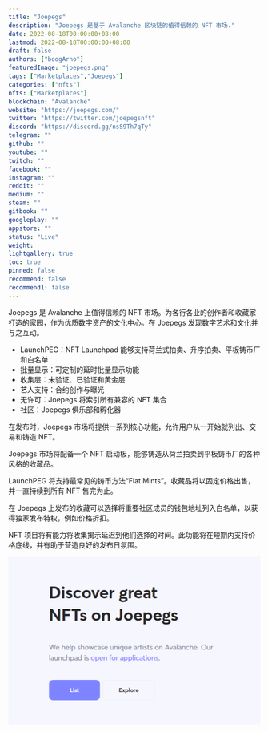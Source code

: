 ```yaml
---
title: "Joepegs"
description: "Joepegs 是基于 Avalanche 区块链的值得信赖的 NFT 市场."
date: 2022-08-18T00:00:00+08:00
lastmod: 2022-08-18T00:00:00+08:00
draft: false
authors: ["boogArno"]
featuredImage: "joepegs.png"
tags: ["Marketplaces","Joepegs"]
categories: ["nfts"]
nfts: ["Marketplaces"]
blockchain: "Avalanche"
website: "https://joepegs.com/"
twitter: "https://twitter.com/joepegsnft"
discord: "https://discord.gg/nsS9Th7qTy"
telegram: ""
github: ""
youtube: ""
twitch: ""
facebook: ""
instagram: ""
reddit: ""
medium: ""
steam: ""
gitbook: ""
googleplay: ""
appstore: ""
status: "Live"
weight: 
lightgallery: true
toc: true
pinned: false
recommend: false
recommend1: false
---
```

Joepegs 是 Avalanche 上值得信赖的 NFT 市场。为各行各业的创作者和收藏家打造的家园，作为优质数字资产的文化中心。在 Joepegs 发现数字艺术和文化并与之互动。

- LaunchPEG：NFT Launchpad 能够支持荷兰式拍卖、升序拍卖、平板铸币厂和白名单
- 批量显示：可定制的延时批量显示功能
- 收集层：未验证、已验证和黄金层
- 艺人支持：合约创作与曝光
- 无许可：Joepegs 将索引所有兼容的 NFT 集合
- 社区：Joepegs 俱乐部和孵化器

在发布时，Joepegs 市场将提供一系列核心功能，允许用户从一开始就列出、交易和铸造 NFT。

Joepegs 市场将配备一个 NFT 启动板，能够铸造从荷兰拍卖到平板铸币厂的各种风格的收藏品。

LaunchPEG 将支持最常见的铸币方法“Flat Mints”。收藏品将以固定价格出售，并一直持续到所有 NFT 售完为止。

在 Joepegs 上发布的收藏可以选择将重要社区成员的钱包地址列入白名单，以获得独家发布特权，例如价格折扣。

NFT 项目将有能力将收集揭示延迟到他们选择的时间。此功能将在短期内支持价格底线，并有助于营造良好的发布日氛围。

![joepegs-dapp-marketplaces-avalanche-image1_0b0ad767664d25b6e3706f346ad200b3](joepegs-dapp-marketplaces-avalanche-image1_0b0ad767664d25b6e3706f346ad200b3.png)